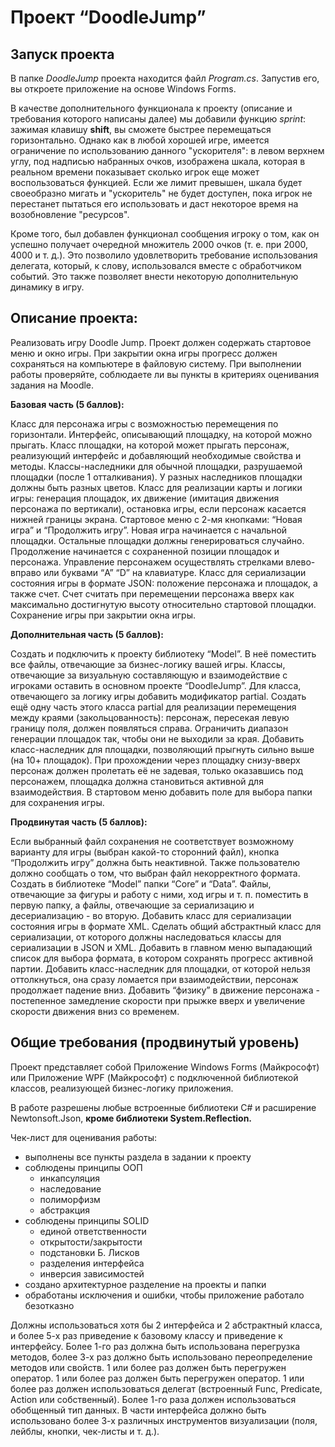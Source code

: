 # Проект “DoodleJump”
## Запуск проекта
В папке *DoodleJump* проекта находится файл *Program.cs*. Запустив его, вы откроете приложение на основе Windows Forms. 

В качестве дополнительного функционала к проекту (описание и требования которого написаны далее) мы добавили функцию *sprint*: зажимая клавишу **shift**, вы сможете быстрее перемещаться горизонтально. Однако как в любой хорошей игре, имеется ограничение по использованию данного "ускорителя": в левом верхнем углу, под надписью набранных очков, изображена шкала, которая в реальном времени показывает сколько игрок еще может воспользоваться функцией. Если же лимит превышен, шкала будет своеобразно мигать и "ускоритель" не будет доступен, пока игрок не перестанет пытаться его использовать и даст некоторое время на возобновление "ресурсов".

Кроме того, был добавлен функционал сообщения игроку о том, как он успешно получает очередной множитель 2000 очков (т. е. при 2000, 4000 и т. д.). Это позволило удовлетворить требование использования делегата, который, к слову, использовался вместе с обработчиком событий. Это также позволяет внести некоторую дополнительную динамику в игру.

## Описание проекта:
Реализовать игру Doodle Jump. Проект должен содержать стартовое меню и окно игры. При закрытии окна игры прогресс должен сохраняться на компьютере в файловую систему.
При выполнении работы проверяйте, соблюдаете ли вы пункты в критериях оценивания задания на Moodle.


**Базовая часть (5 баллов):**

Класс для персонажа игры с возможностью перемещения по горизонтали.
Интерфейс, описывающий площадку, на которой можно прыгать.
Класс площадки, на которой может прыгать персонаж, реализующий интерфейс и добавляющий необходимые свойства и методы.
Классы-наследники для обычной площадки, разрушаемой площадки (после 1 отталкивания). У разных наследников площадки должны быть разных цветов.
Класс для реализации карты и логики игры: генерация площадок, их движение (имитация движения персонажа по вертикали), остановка игры, если персонаж касается нижней границы экрана.
Стартовое меню с 2-мя кнопками: “Новая игра” и “Продолжить игру”. Новая игра начинается с начальной площадки. Остальные площадки должны генерироваться случайно. Продолжение начинается с сохраненной позиции площадок и персонажа.
Управление персонажем осуществлять стрелками влево-вправо или буквами “A” “D” на клавиатуре.
Класс для сериализации состояния игры в формате JSON: положение персонажа и площадок, а также счет. Счет считать при перемещении персонажа вверх как максимально достигнутую высоту относительно стартовой площадки.
Сохранение игры при закрытии окна игры.

**Дополнительная часть (5 баллов):**

Создать и подключить к проекту библиотеку “Model”. В неё поместить все файлы, отвечающие за бизнес-логику вашей игры. Классы, отвечающие за визуальную составляющую и взаимодействие с игроками оставить в основном проекте “DoodleJump”.
Для класса, отвечающего за логику игры добавить модификатор partial. Создать ещё одну часть этого класса partial для реализации перемещения между краями (закольцованность): персонаж, пересекая левую границу поля, должен появляться справа. Ограничить диапазон генерации площадок так, чтобы они не выходили за края.
Добавить класс-наследник для площадки, позволяющий прыгнуть сильно выше (на 10+ площадок). 
При прохождении через площадку снизу-вверх персонаж должен пролетать её не задевая, только оказавшись под персонажем, площадка должна становиться активной для взаимодействия.
В стартовом меню добавить поле для выбора папки для сохранения игры.

**Продвинутая часть (5 баллов):**

Если выбранный файл сохранения не соответствует возможному варианту для игры (выбран какой-то сторонний файл), кнопка “Продолжить игру” должна быть неактивной. Также пользователю должно сообщать о том, что выбран файл некорректного формата.
Создать в библиотеке “Model” папки “Core” и “Data”. Файлы, отвечающие за фигуры и работу с ними, ход игры и т. п. поместить в первую папку, а файлы, отвечающие за сериализацию и десериализацию - во вторую.
Добавить класс для сериализации состояния игры в формате XML. Сделать общий абстрактный класс для сериализации, от которого должны наследоваться классы для сериализации в JSON и XML.
Добавить в главном меню выпадающий список для выбора формата, в котором сохранять прогресс активной партии.
Добавить класс-наследник для площадки, от которой нельзя оттолкнуться, она сразу ломается при взаимодействии, персонаж продолжает падение вниз.
Добавить “физику” в движение персонажа - постепенное замедление скорости при прыжке вверх и увеличение скорости движения вниз со временем.


## Общие требования (продвинутый уровень)

Проект представляет собой Приложение Windows Forms (Майкрософт) или Приложение WPF (Майкрософт) с подключенной библиотекой классов, реализующей бизнес-логику приложения. 

В работе разрешены любые встроенные библиотеки C# и расширение Newtonsoft.Json, **кроме библиотеки System.Reflection.**

Чек-лист для оценивания работы:
- выполнены все пункты раздела в задании к проекту
- соблюдены принципы ООП
  - инкапсуляция
  - наследование
  - полиморфизм
  - абстракция
- соблюдены принципы SOLID
  - единой ответственности
  - открытости/закрытости
  - подстановки Б. Лисков
  - разделения интерфейса
  - инверсия зависимостей
- создано архитектурное разделение на проекты и папки
- обработаны исключения и ошибки, чтобы приложение работало безотказно

Должны использоваться хотя бы 2 интерфейса и 2 абстрактный класса, и более 5-х раз приведение к базовому классу и приведение к интерфейсу. Более 1-го раз должна быть использована перегрузка методов, более 3-х раз должно быть использовано переопределение методов или свойств. 1 или более раз должен быть перегружен оператор. 1 или более раз должен быть перегружен оператор. 1 или более раз должен использоваться делегат (встроенный Func, Predicate, Action или собственный). Более 1-го раза должен использоваться обобщенный тип данных. В части интерфейса должно быть использовано более 3-х различных инструментов визуализации (поля, лейблы, кнопки, чек-листы и т. д.). 